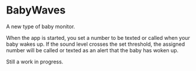 BabyWaves
=========

A new type of baby monitor. 

When the app is started, you set a number to be texted or called when your baby wakes up. If the sound level crosses the set threshold, the assigned number will be 
called or texted as an alert that the baby has woken up. 

Still a work in progress. 
